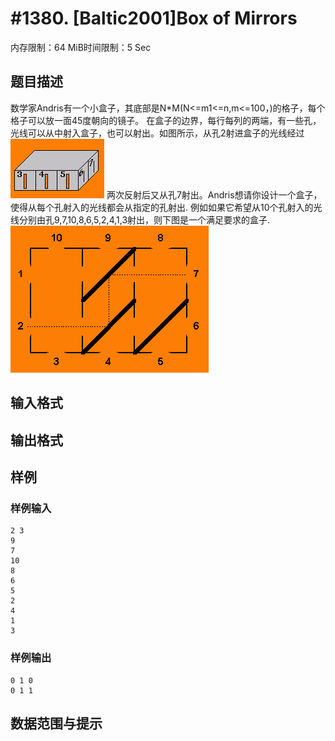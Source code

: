 # #1380. [Baltic2001]Box of Mirrors

内存限制：64 MiB时间限制：5 Sec

## 题目描述

数学家Andris有一个小盒子，其底部是N*M(N<=m1<=n,m<=100，)的格子，每个格子可以放一面45度朝向的镜子。 在盒子的边界，每行每列的两端，有一些孔，光线可以从中射入盒子，也可以射出。如图所示，从孔2射进盒子的光线经过  ![](images/1380_2.jpg) 两次反射后又从孔7射出。Andris想请你设计一个盒子，使得从每个孔射入的光线都会从指定的孔射出. 例如如果它希望从10个孔射入的光线分别由孔9,7,10,8,6,5,2,4,1,3射出，则下图是一个满足要求的盒子. ![](images/1380_1.jpg)

## 输入格式

## 输出格式

## 样例

### 样例输入

    
    2 3
    9
    7
    10
    8
    6
    5
    2
    4
    1
    3
    
    

### 样例输出

    
    0 1 0
    0 1 1
    
    

## 数据范围与提示
